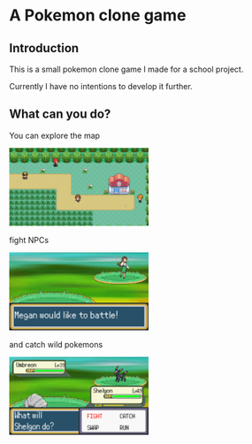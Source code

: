 # A Pokemon clone game
	
## Introduction
This is a small pokemon clone game I made for a school project.

Currently I have no intentions to develop it further.
	
	
## What can you do?

You can explore the map

<img src="/Examples/walking.gif" width=50% height=50%/>

fight NPCs

<img src="/Examples/battle.gif" width=50% height=50%/>

and catch wild pokemons

<img src="/Examples/catch.gif" width=50% height=50%/>
	
